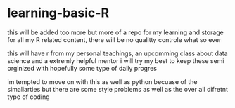 # learning-basic-R

this will be added too more but more of a repo for my learning and storage for all my R related content, there will be no qualitty controle what so ever 
  
  
this will have r from my personal teachings, an upcomming class about data science and a extremly helpful mentor i will try my best to keep these semi orginized with hopefully some type of daily progres

im tempted to move on with this as well as python becuase of the simaliarties but there are some style problems as well as the over all difretnt type of coding 
